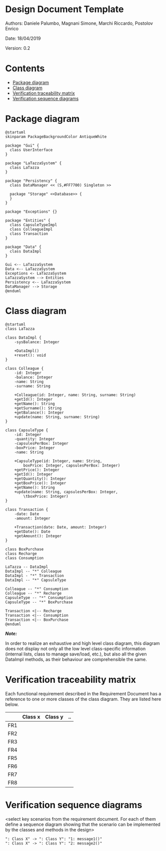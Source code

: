 # Design Document Template

Authors: Daniele Palumbo, Magnani Simone, Marchi Riccardo, Postolov Enrico

Date: 18/04/2019

Version: 0.2

# Contents

- [Package diagram](#package-diagram)
- [Class diagram](#class-diagram)
- [Verification traceability matrix](#verification-traceability-matrix)
- [Verification sequence diagrams](#verification-sequence-diagrams)

# Package diagram

``` plantuml
@startuml
skinparam PackageBackgroundColor AntiqueWhite

package "Gui" {
  class UserInterface
}

package "LaTazzaSystem" {
  class LaTazza
}

package "Persistency" {
  class DataManager << (S,#FF7700) Singleton >>
  
  package "Storage" <<Database>> {
  }
}

package "Exceptions" {}

package "Entities" {
  class CapsuleTypeImpl
  class ColleagueImpl
  class Transaction
}

package "Data" {
  class DataImpl
}

Gui <-- LaTazzaSystem
Data <-- LaTazzaSystem
Exceptions <- LaTazzaSystem
LaTazzaSystem --> Entities
Persistency <-- LaTazzaSystem
DataManager --> Storage
@enduml
```

# Class diagram

```plantuml
@startuml
class LaTazza

class DataImpl {
	-sysBalance: Integer

	+DataImpl()
	+reset(): void
}

class Colleague {
	-id: Integer
	-balance: Integer
	-name: String
	-surname: String

	+Colleague(id: Integer, name: String, surname: String)
	+getId(): Integer
	+getName(): String
	+getSurname(): String
	+getBalance(): Integer
	+update(name: String, surname: String)
}

class CapsuleType {
	-id: Integer
	-quantity: Integer
	-capsulesPerBox: Integer
	-boxPrice: Integer
	-name: String

	+CapsuleType(id: Integer, name: String, 
		boxPrice: Integer, capsulesPerBox: Integer)
	+getPrice(): Integer
	+getId(): Integer
	+getQuantity(): Integer
	+getBoxPrice(): Integer
	+getName(): String
	+update(name: String, capsulesPerBox: Integer, 
		\tboxPrice: Integer)
}

class Transaction {
	-date: Date
	-amount: Integer

	+Transaction(date: Date, amount: Integer)
	+getDate(): Date
	+getAmount(): Integer
}

class BoxPurchase
class Recharge
class Consumption

LaTazza -- DataImpl
DataImpl -- "*" Colleague
DataImpl - "*" Transaction
DataImpl -- "*" CapsuleType

Colleague -- "*" Consumption
Colleague -- "*" Recharge
CapsuleType -- "*" Consumption
CapsuleType -- "*" BoxPurchase

Transaction <|-- Recharge
Transaction <|-- Consumption
Transaction <|-- BoxPurchase
@enduml
```

_**Note:**_

In order to realize an exhaustive and high level class diagram, this diagram does not display not only all the low level class-specific information (internal lists, class to manage save/load, etc.), but also all the given DataImpl methods, as their behaviour are comprehensible the same.

# Verification traceability matrix

Each functional requirement described in the Requirement Document has a reference to one or more classes of the class diagram. They are listed here below.


|  | Class x | Class y  | .. |
| ------------- |:-------------:| -----:| -----:|
| FR1   |  |  | |
| FR2  |  |  | |
| FR3 |  |  | |
| FR4 |  |  | |
| FR5 |  |  | |
| FR6 |  |  | |
| FR7 |  |  | |
| FR8 |  |  | |

# Verification sequence diagrams 
\<select key scenarios from the requirement document. For each of them define a sequence diagram showing that the scenario can be implemented by the classes and methods in the design>

```plantuml
": Class X" -> ": Class Y": "1: message1()"
": Class X" -> ": Class Y": "2: message2()"
```
